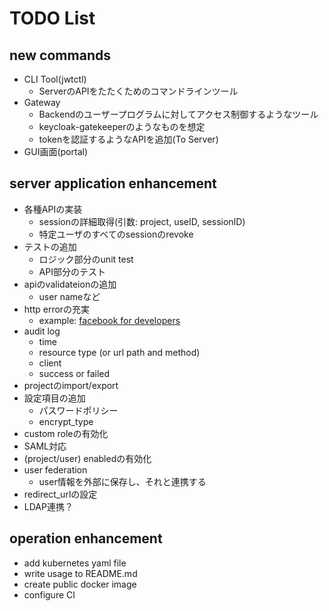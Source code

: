 # TODO List

## new commands

- CLI Tool(jwtctl)
  - ServerのAPIをたたくためのコマンドラインツール
- Gateway
  - Backendのユーザープログラムに対してアクセス制御するようなツール
  - keycloak-gatekeeperのようなものを想定
  - tokenを認証するようなAPIを追加(To Server)
- GUI画面(portal)

## server application enhancement

- 各種APIの実装
  - sessionの詳細取得(引数: project, useID, sessionID)
  - 特定ユーザのすべてのsessionのrevoke
- テストの追加
  - ロジック部分のunit test
  - API部分のテスト
- apiのvalidateionの追加
  - user nameなど
- http errorの充実
  - example: [facebook for developers](https://developers.facebook.com/docs/messenger-platform/reference/send-api/error-codes?locale=ja_JP)
- audit log
  - time
  - resource type (or url path and method)
  - client
  - success or failed
- projectのimport/export
- 設定項目の追加
  - パスワードポリシー
  - encrypt_type
- custom roleの有効化
- SAML対応
- (project/user) enabledの有効化
- user federation
  - user情報を外部に保存し、それと連携する
- redirect_urlの設定
- LDAP連携？

## operation enhancement

- add kubernetes yaml file
- write usage to README.md
- create public docker image
- configure CI
